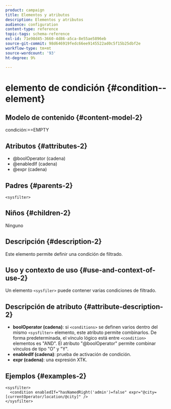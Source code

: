 ```yaml
---
product: campaign
title: Elementos y atributos
description: Elementos y atributos
audience: configuration
content-type: reference
topic-tags: schema-reference
exl-id: 71e98d45-3660-4d86-a5ca-8e55ae5896eb
source-git-commit: 98d646919fedc66ee9145522ad0c5f15b25dbf2e
workflow-type: tm+mt
source-wordcount: '93'
ht-degree: 9%

---
```


# elemento de condición {#condition--element}

## Modelo de contenido {#content-model-2}

condición:==EMPTY

## Atributos {#attributes-2}

* @boolOperator (cadena)
* @enabledIf (cadena)
* @expr (cadena)

## Padres {#parents-2}

`<sysfilter>`

## Niños {#children-2}

Ninguno

## Descripción {#description-2}

Este elemento permite definir una condición de filtrado.

## Uso y contexto de uso {#use-and-context-of-use-2}

Un elemento `<sysfiler>` puede contener varias condiciones de filtrado.

## Descripción de atributo {#attribute-description-2}

* **boolOperator (cadena)**: si  `<conditions>` se definen varios dentro del mismo   `<sysfilter>` elemento, este atributo permite combinarlos. De forma predeterminada, el vínculo lógico está entre `<condition>` elementos es &quot;AND&quot;. El atributo &quot;@boolOperator&quot; permite combinar vínculos de tipo &quot;O&quot; y &quot;Y&quot;.
* **enabledIf (cadena)**: prueba de activación de condición.
* **expr (cadena)**: una expresión XTK.

## Ejemplos {#examples-2}

```
<sysfilter>
  <condition enabledIf="hasNamedRight('admin')=false" expr="@city=[currentOperator/location/@city]" />
</sysfilter>
```
